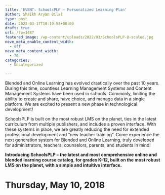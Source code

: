 ```yaml
---
title: 'EVENT: SchoolsPLP – Personalized Learning Plan'
author: Shaikh Aryan Bilal
type: post
date: 2022-03-17T10:19:53+00:00
draft: true
url: /?p=1487
featured_image: /wp-content/uploads/2022/03/SchoolsPLP-8-scaled.jpg
neve_meta_enable_content_width:
  - off
neve_meta_content_width:
  - 70
categories:
  - Uncategorized

---
```

Blended and Online Learning has evolved drastically over the past 10 years. During this time, countless Learning Management Systems and Content Management Systems have been used in schools. Commonly, limiting the ability to create and share, have choice, and manage data in a single platform. We are excited to present a new phase in technological development!

SchoolsPLP is built on the most robust LMS on the planet, ties in the latest curriculum from multiple publishers, and includes a proven interface. With these systems in place, we are greatly reducing the need for extended professional development and “new teacher training”. Come experience the next generation system for Blended and Online Learning, truly developed for administrators, teachers, counselors, parents, and students in mind!

**Introducing SchoolsPLP – the latest and most comprehensive online and blended learning course catalog, for grades K-12, built on the most robust LMS on the planet, with a simple and intuitive interface.**

# Thursday, May 10, 2018